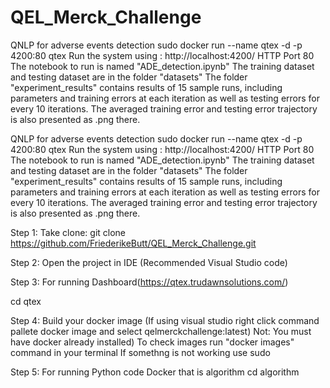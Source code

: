 # QEL_Merck_Challenge
QNLP for adverse events detection
sudo docker run --name qtex -d -p 4200:80 qtex
Run the system using : http://localhost:4200/
HTTP Port 80
The notebook to run is named "ADE_detection.ipynb"
The training dataset and testing dataset are in the folder "datasets"
The folder "experiment_results" contains results of 15 sample runs, including parameters and training errors at each iteration as well as testing errors for every 10 iterations. The averaged training error and testing error trajectory is also presented as .png there.


QNLP for adverse events detection sudo docker run --name qtex -d -p 4200:80 qtex Run the system using : http://localhost:4200/ HTTP Port 80 The notebook to run is named "ADE_detection.ipynb" The training dataset and testing dataset are in the folder "datasets" The folder "experiment_results" contains results of 15 sample runs, including parameters and training errors at each iteration as well as testing errors for every 10 iterations. The averaged training error and testing error trajectory is also presented as .png there.

Step 1: Take clone: git clone https://github.com/FriederikeButt/QEL_Merck_Challenge.git

Step 2: Open the project in IDE (Recommended Visual Studio code)

Step 3: For running Dashboard(https://qtex.trudawnsolutions.com/)

cd qtex

Step 4: Build your docker image (If using visual studio right click command pallete docker image and select qelmerckchallenge:latest) Not: You must have docker already installed) To check images run "docker images" command in your terminal If somethng is not working use sudo

Step 5: For running Python code Docker that is algorithm
cd algorithm
